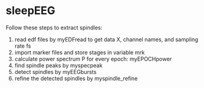 # sleepEEG
Follow these steps to extract spindles:
1) read edf files by myEDFread to get data X, channel names, and sampling rate fs
2) import marker files and store stages in variable mrk
3) calculate power spectrum P for every epoch: myEPOCHpower
4) find spindle peaks by myspecpeak
5) detect spindles by myEEGbursts
6) refine the detected spindles by myspindle_refine
